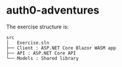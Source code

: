 # auth0-adventures

The exercise structure is: 

```
src
│   Exercise.sln
├── Client : ASP.NET Core Blazor WASM app
├── API : ASP.NET Core API
└── Models : Shared library 
```
